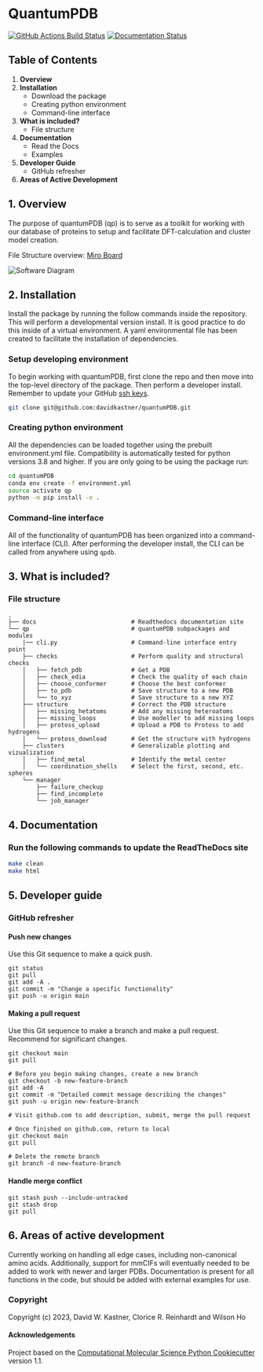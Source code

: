 QuantumPDB
==============================
[//]: # (Badges)
[![GitHub Actions Build Status](https://github.com/davidkastner/quantumpdb/workflows/CI/badge.svg)](https://github.com/davidkastner/quantumpdb/actions?query=workflow%3ACI)
[![Documentation Status](https://readthedocs.org/projects/quantumpdb/badge/?version=latest)](https://quantumpdb.readthedocs.io/en/latest/?badge=latest)

## Table of Contents
1. **Overview**
2. **Installation**
    * Download the package
    * Creating python environment
    * Command-line interface
3. **What is included?**
    * File structure
4. **Documentation**
    * Read the Docs
    * Examples
5. **Developer Guide**
    * GitHub refresher
6. **Areas of Active Development**    


## 1. Overview
The purpose of quantumPDB (qp) is to serve as a toolkit for working with our database of proteins to setup and facilitate DFT-calculation and cluster model creation.

File Structure overview: [Miro Board](https://miro.com/app/board/uXjVPSPcRKQ=/?share_link_id=972866970692)

![Software Diagram](https://raw.githubusercontent.com/davidkastner/quantumPDB/main/docs/_static/QuantumPDB.png)

## 2. Installation
Install the package by running the follow commands inside the repository. This will perform a developmental version install. It is good practice to do this inside of a virtual environment. A yaml environmental file has been created to facilitate the installation of dependencies.

### Setup developing environment
To begin working with quantumPDB, first clone the repo and then move into the top-level directory of the package.
Then perform a developer install.
Remember to update your GitHub [ssh keys](https://docs.github.com/en/authentication/connecting-to-github-with-ssh/adding-a-new-ssh-key-to-your-github-account).
```bash
git clone git@github.com:davidkastner/quantumPDB.git
```

### Creating python environment
All the dependencies can be loaded together using the prebuilt environment.yml file.
Compatibility is automatically tested for python versions 3.8 and higher.
If you are only going to be using the package run:
```bash
cd quantumPDB
conda env create -f environment.yml
source activate qp
python -m pip install -e .
```

### Command-line interface
All of the functionality of quantumPDB has been organized into a command-line interface (CLI).
After performing the developer install, the CLI can be called from anywhere using `qpdb`.


## 3. What is included?
### File structure
```
.
├── docs                           # Readthedocs documentation site
└── qp                             # quantumPDB subpackages and modules
    |── cli.py                     # Command-line interface entry point
    ├── checks                     # Perform quality and structural checks
    │   ├── fetch_pdb              # Get a PDB
    │   ├── check_edia             # Check the quality of each chain
    │   ├── choose_conformer       # Choose the best conformer
    │   ├── to_pdb                 # Save structure to a new PDB
    │   └── to_xyz                 # Save structure to a new XYZ
    ├── structure                  # Correct the PDB structure
    │   ├── missing_hetatoms       # Add any missing heteroatoms
    │   ├── missing_loops          # Use modeller to add missing loops
    │   ├── protoss_upload         # Upload a PDB to Protoss to add hydrogens
    │   └── protoss_download       # Get the structure with hydrogens
    ├── clusters                   # Generalizable plotting and vizualization
    │   ├── find_metal             # Identify the metal center
    │   └── coordination_shells    # Select the first, second, etc. spheres
    └── manager  
        ├── failure_checkup
        ├── find_incomplete
        └── job_manager
```


## 4. Documentation
### Run the following commands to update the ReadTheDocs site
```bash
make clean
make html
```


## 5. Developer guide

### GitHub refresher
#### Push new changes
Use this Git sequence to make a quick push.

```
git status
git pull
git add -A .
git commit -m "Change a specific functionality"
git push -u origin main
```

#### Making a pull request
Use this Git sequence to make a branch and make a pull request.
Recommend for significant changes.

```
git checkout main
git pull

# Before you begin making changes, create a new branch
git checkout -b new-feature-branch
git add -A
git commit -m "Detailed commit message describing the changes"
git push -u origin new-feature-branch

# Visit github.com to add description, submit, merge the pull request

# Once finished on github.com, return to local
git checkout main
git pull

# Delete the remote branch
git branch -d new-feature-branch
```

#### Handle merge conflict

```
git stash push --include-untracked
git stash drop
git pull
```
## 6. Areas of active development
Currently working on handling all edge cases, including non-canonical amino acids. Additionally, support for mmCIFs will eventually needed to be added to work with newer and larger PDBs. Documentation is present for all functions in the code, but should be added with external examples for use. 

### Copyright

Copyright (c) 2023, David W. Kastner, Clorice R. Reinhardt and Wilson Ho


#### Acknowledgements
 
Project based on the 
[Computational Molecular Science Python Cookiecutter](https://github.com/molssi/cookiecutter-cms) version 1.1.
